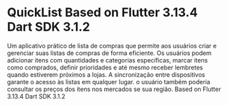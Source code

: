 # QuickList Based on Flutter 3.13.4 Dart SDK 3.1.2
Um aplicativo prático de lista de compras que permite aos usuários criar e gerenciar suas listas de compras de forma eficiente.
Os usuários podem adicionar itens com quantidades e categorias específicas, marcar itens como comprados, definir prioridades e até mesmo receber lembretes quando estiverem próximos a lojas. A sincronização entre dispositivos garante o acesso às listas em qualquer lugar. o usuário também poderia consultar os preços dos itens nos mercados se sua região.
Based on Flutter 3.13.4 Dart SDK 3.1.2




